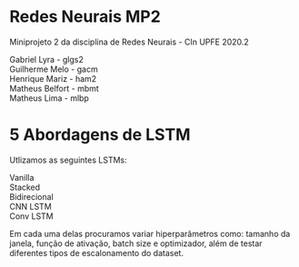 # Redes Neurais MP2
Miniprojeto 2 da disciplina de Redes Neurais - CIn UPFE 2020.2

Gabriel Lyra      - glgs2  
Guilherme Melo    - gacm  
Henrique Mariz    - ham2  
Matheus Belfort   - mbmt  
Matheus Lima      - mlbp 
  
# 5 Abordagens de LSTM
Utlizamos as seguintes LSTMs:  

Vanilla  
Stacked  
Bidirecional  
CNN LSTM  
Conv LSTM  

Em cada uma delas procuramos variar hiperparâmetros como: tamanho da janela, função de ativação, batch size e optimizador, além de testar diferentes tipos de escalonamento do dataset.
